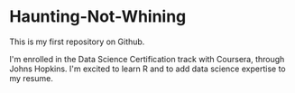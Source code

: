 # Haunting-Not-Whining
This is my first repository on Github. 

I'm enrolled in the Data Science Certification track with Coursera, through Johns Hopkins. I'm excited to learn R and to add data science expertise to my resume. 
